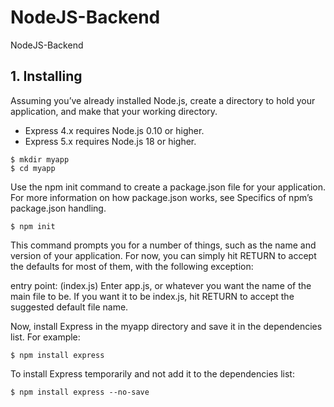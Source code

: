 # NodeJS-Backend
 NodeJS-Backend

## 1. Installing
Assuming you’ve already installed Node.js, create a directory to hold your application, and make that your working directory.
- Express 4.x requires Node.js 0.10 or higher.
- Express 5.x requires Node.js 18 or higher.
```
$ mkdir myapp
$ cd myapp
```
Use the npm init command to create a package.json file for your application. For more information on how package.json works, see Specifics of npm’s package.json handling.
```
$ npm init
```
This command prompts you for a number of things, such as the name and version of your application. For now, you can simply hit RETURN to accept the defaults for most of them, with the following exception:

entry point: (index.js)
Enter app.js, or whatever you want the name of the main file to be. If you want it to be index.js, hit RETURN to accept the suggested default file name.

Now, install Express in the myapp directory and save it in the dependencies list. For example:

```
$ npm install express
```

To install Express temporarily and not add it to the dependencies list:

```
$ npm install express --no-save
```